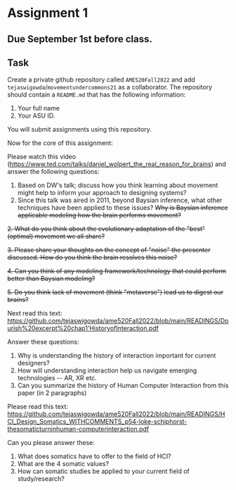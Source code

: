 # Assignment 1

## Due September 1st before class. 

## Task

Create a private github repository called `AME520Fall2022` and add 
`tejaswigowda`/`movementundercommons21` as
a collaborator. The repository should contain a `README.md` that has the
following information:

1. Your full name
2. Your ASU ID.

You will submit assignments using this repository. 

Now for the core of this assignment:

Please watch this video (https://www.ted.com/talks/daniel_wolpert_the_real_reason_for_brains) and answer the following questions:

1. Based on DW's talk; discuss how you think learning about movement might help to inform your approach to designing systems?
2. Since this talk was aired in 2011, beyond Baysian inference, what other techniques have been applied to these issues?
~~Why is Baysian inference applicable modeling how the brain performs movement?~~

~~2. What do you think about the evolutionary adaptation of the "best" (optimal) movement we all share?~~

~~3. Please share your thoughts on the concept of "noise" the presenter discussed. How do you think the brain resolves this noise?~~

~~4. Can you think of any modeling framework/technology that could perform better than Baysian modeling?~~

~~5. Do you think lack of movement (think "metaverse") lead us to digest our brains?~~


Next read this text: https://github.com/tejaswigowda/ame520Fall2022/blob/main/READINGS/Dourish%20excerpt%20chap1'HistoryofInteraction.pdf

Answer these questions:
1. Why is understanding the history of interaction important for current designers?
2. How will understanding interaction help us navigate emerging technologies -- AR, XR etc.
3. Can you summarize the history of Human Computer Interaction from this paper (in 2 paragraphs)


Please read this text: https://github.com/tejaswigowda/ame520Fall2022/blob/main/READINGS/HCI_Design_Somatics_WITHCOMMENTS_p54-loke-schiphorst-thesomaticturninhuman-computerinteraction.pdf


Can you please answer these:
1. What does somatics have to offer to the field of HCI?
2. What are the 4 somatic values?
3. How can somatic studies be applied to your current field of study/research?


